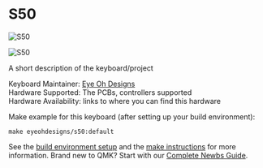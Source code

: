 # S50

![S50](https://i.imgur.com/9aGFOUi.jpg)

![S50](https://imgur.com/LofLd4F.jpg)

A short description of the keyboard/project

Keyboard Maintainer: [Eye Oh Designs](https://github.com/joedinkle)  
Hardware Supported: The PCBs, controllers supported  
Hardware Availability: links to where you can find this hardware

Make example for this keyboard (after setting up your build environment):

    make eyeohdesigns/s50:default

See the [build environment setup](https://docs.qmk.fm/#/getting_started_build_tools) and the [make instructions](https://docs.qmk.fm/#/getting_started_make_guide) for more information. Brand new to QMK? Start with our [Complete Newbs Guide](https://docs.qmk.fm/#/newbs).
